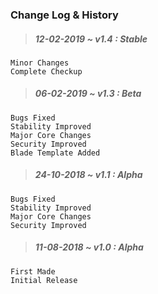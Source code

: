 ### Change Log & History

> ##### 12-02-2019 ~ _v1.4_ : _Stable_

    Minor Changes
    Complete Checkup

> ##### 06-02-2019 ~ _v1.3_ : _Beta_

	Bugs Fixed
	Stability Improved
	Major Core Changes
	Security Improved
	Blade Template Added

> ##### 24-10-2018 ~ _v1.1_ : _Alpha_

	Bugs Fixed
	Stability Improved
	Major Core Changes
	Security Improved

> ##### 11-08-2018 ~ _v1.0_ : _Alpha_

	First Made
	Initial Release
